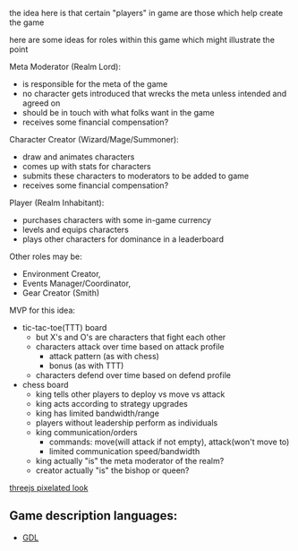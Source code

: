 the idea here is that certain "players" in game are those which help create the game

here are some ideas for roles within this game which might illustrate the point

Meta Moderator (Realm Lord):
- is responsible for the meta of the game
- no character gets introduced that wrecks the meta unless intended and agreed on
- should be in touch with what folks want in the game
- receives some financial compensation?

Character Creator (Wizard/Mage/Summoner):
- draw and animates characters
- comes up with stats for characters
- submits these characters to moderators to be added to game
- receives some financial compensation?

Player (Realm Inhabitant):
- purchases characters with some in-game currency
- levels and equips characters
- plays other characters for dominance in a leaderboard

Other roles may be:
- Environment Creator,
- Events Manager/Coordinator,
- Gear Creator (Smith)


MVP for this idea:
- tic-tac-toe(TTT) board
    - but X's and O's are characters that fight each other
    - characters attack over time based on attack profile
        - attack pattern (as with chess)
        - bonus (as with TTT)
    - characters defend over time based on defend profile
- chess board
    - king tells other players to deploy vs move vs attack
    - king acts according to strategy upgrades
    - king has limited bandwidth/range
    - players without leadership perform as individuals
    - king communication/orders
        - commands: move(will attack if not empty), attack(won't move to)
        - limited communication speed/bandwidth
    - king actually "is" the meta moderator of the realm?
    - creator actually "is" the bishop or queen?

[threejs pixelated look](https://joooooo308.medium.com/three-js-pixelated-lo-fi-energy-look-298b8dc3eaad)

## Game description languages:
- [GDL](https://en.wikipedia.org/wiki/Game_Description_Language)
